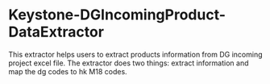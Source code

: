 # Keystone-DGIncomingProduct-DataExtractor
This extractor helps users to extract products information from DG incoming project excel file. The extractor does two things: extract information and map the dg codes to hk M18 codes.
